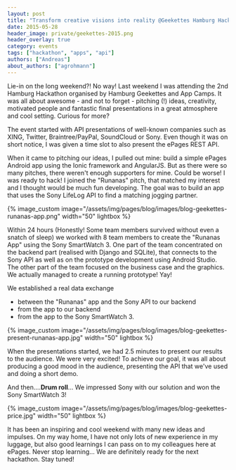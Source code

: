 ```yaml
---
layout: post
title: "Transform creative visions into reality @Geekettes Hamburg Hackathon"
date: 2015-05-28
header_image: private/geekettes-2015.png
header_overlay: true
category: events
tags: ["hackathon", "apps", "api"]
authors: ["Andreas"]
about_authors: ["agrohmann"]
---
```


Lie-in on the long weekend?!
No way!
Last weekend I was attending the 2nd Hamburg Hackathon organised by Hamburg Geekettes and App Camps. It was all about awesome - and not to forget - pitching (!) ideas, creativity, motivated people and fantastic final presentations in a great atmosphere and cool setting.
Curious for more?

The event started with API presentations of well-known companies such as XING, Twitter, Braintree/PayPal, SoundCloud or Sony.
Even though it was on short notice, I was given a time slot to also present the ePages REST API.

When it came to pitching our ideas, I pulled out mine: build a simple ePages Android app using the Ionic framework and AngularJS.
But as there were so many pitches, there weren't enough supporters for mine.
Could be worse!
I was ready to hack!
I joined the "Runanas" pitch, that matched my interest and I thought would be much fun developing. The goal was to build an app that uses the Sony LifeLog API to find a matching jogging partner.

{% image_custom image="/assets/img/pages/blog/images/blog-geekettes-runanas-app.png" width="50" lightbox %}

Within 24 hours (Honestly! Some team members survived without even a snatch of sleep) we worked with 8 team members to create the "Runanas App" using the Sony SmartWatch 3.
One part of the team concentrated on the backend part (realised with Django and SQLite), that connects to the Sony API as well as on the prototype development using Android Studio.
The other part of the team focused on the business case and the graphics.
We actually managed to create a running prototype!  Yay!

We established a real data exchange

* between the "Runanas" app and the Sony API to our backend
* from the app to our backend
* from the app to the Sony SmartWatch 3.

{% image_custom image="/assets/img/pages/blog/images/blog-geekettes-present-runanas-app.jpg" width="50" lightbox %}

When the presentations started, we had 2.5 minutes to present our results to the audience.
We were very excited!
To achieve our goal, it was all about producing a good mood in the audience, presenting the API that we've used and doing a short demo.

And then....**Drum roll**... We impressed Sony with our solution and won the Sony SmartWatch 3!

{% image_custom image="/assets/img/pages/blog/images/blog-geekettes-price.jpg" width="50" lightbox %}

It has been an inspiring and cool weekend with many new ideas and impulses.
On my way home, I have not only lots of new experience in my luggage, but also good learnings I can pass on to my colleagues here at ePages.
Never stop learning...
We are definitely ready for the next hackathon.
Stay tuned!
